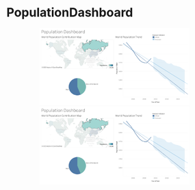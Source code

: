 # PopulationDashboard
<p align="center">
  <img src="Population Dashboard.png" width="350" title="hover text">
  <img src="Population Dashboard.png" width="350" alt="accessibility text">
</p>
